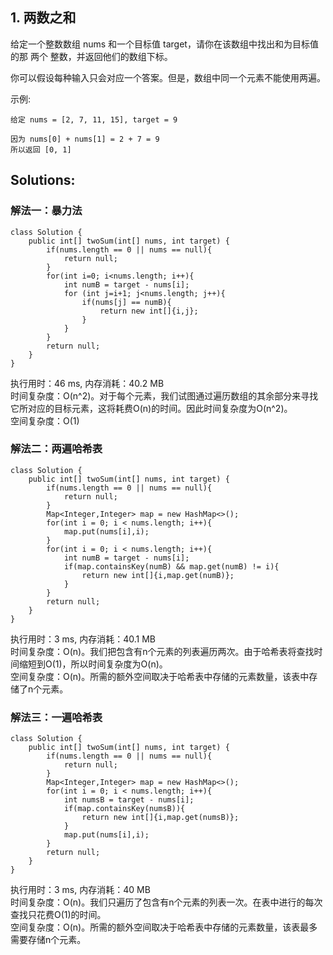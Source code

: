 ## 1. 两数之和

给定一个整数数组 nums 和一个目标值 target，请你在该数组中找出和为目标值的那 两个 整数，并返回他们的数组下标。

你可以假设每种输入只会对应一个答案。但是，数组中同一个元素不能使用两遍。

 

示例:
```
给定 nums = [2, 7, 11, 15], target = 9

因为 nums[0] + nums[1] = 2 + 7 = 9
所以返回 [0, 1]
```

## Solutions:
### 解法一：暴力法
```
class Solution {
    public int[] twoSum(int[] nums, int target) {
        if(nums.length == 0 || nums == null){
            return null;
        }
        for(int i=0; i<nums.length; i++){
            int numB = target - nums[i];
            for (int j=i+1; j<nums.length; j++){
                if(nums[j] == numB){
                    return new int[]{i,j};
                }
            }
        }
        return null;
    }
}
```
执行用时：46 ms, 内存消耗：40.2 MB <br>
时间复杂度：O(n^2)。对于每个元素，我们试图通过遍历数组的其余部分来寻找它所对应的目标元素，这将耗费O(n)的时间。因此时间复杂度为O(n^2)。 <br>
空间复杂度：O(1)

### 解法二：两遍哈希表
```
class Solution {
    public int[] twoSum(int[] nums, int target) {
        if(nums.length == 0 || nums == null){
            return null;
        }
        Map<Integer,Integer> map = new HashMap<>();
        for(int i = 0; i < nums.length; i++){
            map.put(nums[i],i);
        }
        for(int i = 0; i < nums.length; i++){
            int numB = target - nums[i];
            if(map.containsKey(numB) && map.get(numB) != i){
                return new int[]{i,map.get(numB)};
            }
        }
        return null;
    }
}
```
执行用时：3 ms, 内存消耗：40.1 MB <br>
时间复杂度：O(n)。我们把包含有n个元素的列表遍历两次。由于哈希表将查找时间缩短到O(1)，所以时间复杂度为O(n)。 <br>
空间复杂度：O(n)。所需的额外空间取决于哈希表中存储的元素数量，该表中存储了n个元素。

### 解法三：一遍哈希表
```
class Solution {
    public int[] twoSum(int[] nums, int target) {
        if(nums.length == 0 || nums == null){
            return null;
        }
        Map<Integer,Integer> map = new HashMap<>();
        for(int i = 0; i < nums.length; i++){
            int numsB = target - nums[i];
            if(map.containsKey(numsB)){
                return new int[]{i,map.get(numsB)};
            }
            map.put(nums[i],i);
        }
        return null;
    }
}
```
执行用时：3 ms, 内存消耗：40 MB <br>
时间复杂度：O(n)。我们只遍历了包含有n个元素的列表一次。在表中进行的每次查找只花费O(1)的时间。 <br>
空间复杂度：O(n)。所需的额外空间取决于哈希表中存储的元素数量，该表最多需要存储n个元素。
